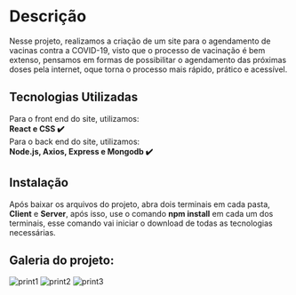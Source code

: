 # Descrição
Nesse projeto, realizamos a criação de um site para o agendamento de vacinas contra a COVID-19, visto que o processo de vacinação é bem extenso, pensamos em formas de possibilitar o agendamento das próximas doses pela internet, oque torna o processo mais rápido, prático e acessível.
## Tecnologias Utilizadas
Para o front end do site, utilizamos:  
**React e CSS ✔️**  
Para o back end do site, utilizamos:  
**Node.js, Axios, Express e Mongodb ✔️**  

## Instalação

Após baixar os arquivos do projeto, abra dois terminais em cada pasta, **Client** e **Server**, após isso, use o comando **npm install** em cada um dos terminais, esse comando vai iniciar o download de todas as tecnologias necessárias.

## Galeria do projeto:
![print1](https://user-images.githubusercontent.com/63107417/173169361-427d94e5-138c-41f8-88d3-bd23a4b7ec7e.png)
![print2](https://user-images.githubusercontent.com/63107417/173169364-4f12828d-5e11-4adb-a757-d7ab9558142d.png)
![print3](https://user-images.githubusercontent.com/63107417/173169369-7812ca5e-af3f-4184-acac-332b361210cd.png)
